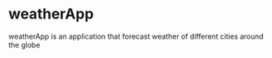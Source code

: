 # weatherApp
weatherApp is an application that forecast weather of different cities around the globe
